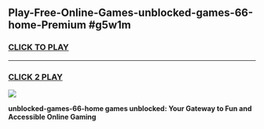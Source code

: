 
## Play-Free-Online-Games-unblocked-games-66-home-Premium #g5w1m
<h3>
<a href="https://premium.freeplayer.one?title=unblocked-games-66-home&ref=8M">CLICK TO PLAY</a></h3>
<hr>

<h3>
<a href="https://premium.freeplayer.one?title=unblocked-games-66-home&ref=8M">CLICK 2 PLAY</a>
  
</h3>

<a href="https://premium.freeplayer.one?title=unblocked-games-66-home&ref=8M"><img src="https://clearcache.store/games.png"></a>


**unblocked-games-66-home games unblocked: Your Gateway to Fun and Accessible Online Gaming**

